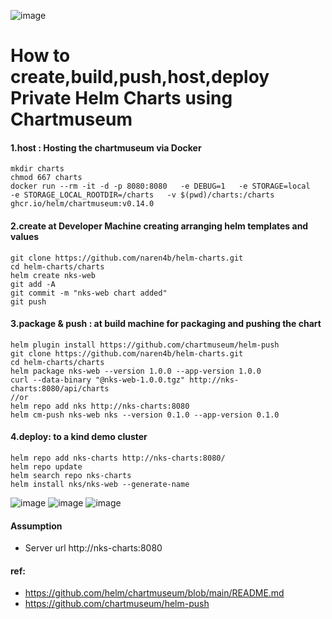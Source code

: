 ![image](https://user-images.githubusercontent.com/3488520/192076676-3bd58fa4-db2c-4470-9619-d8c62a1135fc.png)

# How to create,build,push,host,deploy Private Helm Charts using Chartmuseum 
#### 1.host : Hosting the chartmuseum via Docker 
```
mkdir charts
chmod 667 charts
docker run --rm -it -d -p 8080:8080   -e DEBUG=1   -e STORAGE=local   -e STORAGE_LOCAL_ROOTDIR=/charts   -v $(pwd)/charts:/charts ghcr.io/helm/chartmuseum:v0.14.0
```

#### 2.create at Developer Machine creating arranging helm templates and values 
```
git clone https://github.com/naren4b/helm-charts.git
cd helm-charts/charts
helm create nks-web
git add -A
git commit -m "nks-web chart added"
git push
```
#### 3.package & push :  at build machine for packaging and pushing the chart 
```
helm plugin install https://github.com/chartmuseum/helm-push
git clone https://github.com/naren4b/helm-charts.git
cd helm-charts/charts
helm package nks-web --version 1.0.0 --app-version 1.0.0
curl --data-binary "@nks-web-1.0.0.tgz" http://nks-charts:8080/api/charts
//or 
helm repo add nks http://nks-charts:8080
helm cm-push nks-web nks --version 0.1.0 --app-version 0.1.0
```

#### 4.deploy: to a kind demo cluster
```
helm repo add nks-charts http://nks-charts:8080/
helm repo update
helm search repo nks-charts
helm install nks/nks-web --generate-name
```
![image](https://user-images.githubusercontent.com/3488520/192074351-18c9bf41-b533-47b9-914e-7339bb5d4b02.png)
![image](https://user-images.githubusercontent.com/3488520/192074377-1f743e53-fe55-47fe-b72b-98160d395af7.png)
![image](https://user-images.githubusercontent.com/3488520/192074420-c4253391-67d7-4459-83a7-4e97ad8b9354.png)

#### Assumption
- Server url http://nks-charts:8080
#### ref: 
- https://github.com/helm/chartmuseum/blob/main/README.md
- https://github.com/chartmuseum/helm-push
